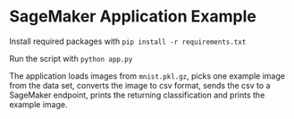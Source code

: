 # SageMaker Application Example
Install required packages with ```pip install -r requirements.txt```

Run the script with ```python app.py```

The application loads images from ```mnist.pkl.gz```, picks one example image from the
data set, converts the image to csv format, sends the csv to a SageMaker endpoint,
prints the returning classification and prints the example image.
